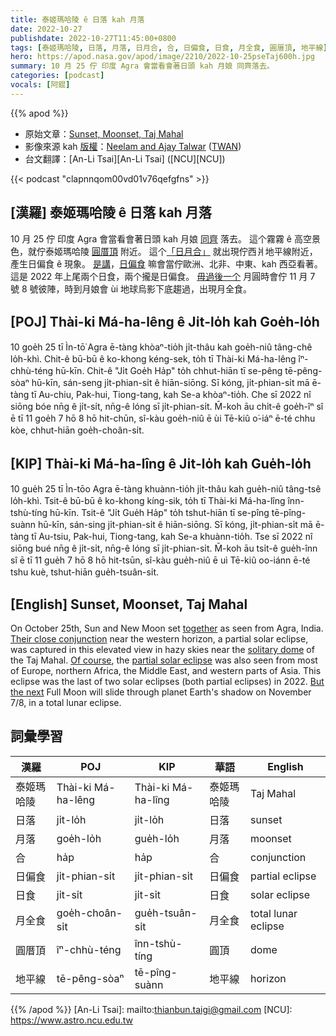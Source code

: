 ```yaml
---
title: 泰姬瑪哈陵 ê 日落 kah 月落
date: 2022-10-27
publishdate: 2022-10-27T11:45:00+0800
tags: [泰姬瑪哈陵, 日落, 月落, 日月合, 合, 日偏食, 日食, 月全食, 圓厝頂, 地平線]
hero: https://apod.nasa.gov/apod/image/2210/2022-10-25pseTaj600h.jpg
summary: 10 月 25 佇 印度 Agra 會當看會著日頭 kah 月娘 同齊落去。
categories: [podcast]
vocals: [阿錕]
---
```


{{% apod %}}

- 原始文章：[Sunset, Moonset, Taj Mahal](https://apod.nasa.gov/apod/ap221027.html)
- 影像來源 kah [版權][copyright]：[Neelam and Ajay Talwar](http://ajaytalwar.com/) ([TWAN](http://www.twanight.org/newTWAN/index.asp))
- 台文翻譯：[An-Li Tsai][An-Li Tsai] ([NCU][NCU])

{{< podcast "clapnnqom00vd01v76qefgfns" >}}

## [漢羅] 泰姬瑪哈陵 ê 日落 kah 月落
10 月 25 佇 印度 Agra 會當看會著日頭 kah 月娘 [同齊][together] 落去。
這个霧霧 ê 高空景色，就佇泰姬瑪哈陵 [圓厝頂][solitary dome] 附近。
這个[「日月合」][Their close conjunction] 就出現佇西爿地平線附近，產生日偏食 ê 現象。
[是講][Of course]，[日偏食][partial solar eclipse] 嘛會當佇歐洲、北非、中東、kah 西亞看著。
這是 2022 年上尾兩个日食，兩个攏是日偏食。
[毋過後一个][But the next t] 月圓時會佇 11 月 7 號 8 號彼陣，時到月娘會 ùi 地球烏影下底趨過，出現月全食。

## [POJ] Thài-ki Má-ha-lêng ê Ji̍t-lo̍h kah Goe̍h-lo̍h
10 goe̍h 25 tī Ìn-tō͘ Agra ē-tàng khòaⁿ-tio̍h ji̍t-thâu kah goe̍h-niû tâng-chê lo̍h-khì.
Chit-ê bū-bū ê ko-khong kéng-sek, to̍h tī Thài-ki Má-ha-lêng îⁿ-chhù-téng hū-kīn.
Chit-ê "Ji̍t Goe̍h Ha̍p" to̍h chhut-hiān tī se-pêng tē-pêng-sòaⁿ hū-kīn, sán-seng ji̍t-phian-si̍t ê hiān-siōng.
Sī kóng, ji̍t-phian-si̍t mā ē-tàng tī Au-chiu, Pak-hui, Tiong-tang, kah Se-a khòaⁿ-tio̍h.
Che sī 2022 nî siōng bóe nn̄g ê ji̍t-si̍t, nn̄g-ê lóng sī ji̍t-phian-si̍t.
M̄-koh āu chi̍t-ê goe̍h-îⁿ sî ē tī 11 goe̍h 7 hō 8 hō hit-chūn, sî-kàu goe̍h-niû ē ùi Tē-kiû o͘-iáⁿ ē-té chhu kòe, chhut-hiān goe̍h-choân-si̍t.



## [KIP] Thài-ki Má-ha-lîng ê Ji̍t-lo̍h kah Gue̍h-lo̍h
10 gue̍h 25 tī Ìn-tōo Agra ē-tàng khuànn-tio̍h ji̍t-thâu kah gue̍h-niû tâng-tsê lo̍h-khì.
Tsit-ê bū-bū ê ko-khong kíng-sik, to̍h tī Thài-ki Má-ha-lîng înn-tshù-tíng hū-kīn.
Tsit-ê "Ji̍t Gue̍h Ha̍p" to̍h tshut-hiān tī se-pîng tē-pîng-suànn hū-kīn, sán-sing ji̍t-phian-si̍t ê hiān-siōng.
Sī kóng, ji̍t-phian-si̍t mā ē-tàng tī Au-tsiu, Pak-hui, Tiong-tang, kah Se-a khuànn-tio̍h.
Tse sī 2022 nî siōng bué nn̄g ê ji̍t-si̍t, nn̄g-ê lóng sī ji̍t-phian-si̍t.
M̄-koh āu tsi̍t-ê gue̍h-înn sî ē tī 11 gue̍h 7 hō 8 hō hit-tsūn, sî-kàu gue̍h-niû ē uì Tē-kiû oo-iánn ē-té tshu kuè, tshut-hiān gue̍h-tsuân-si̍t.

## [English] Sunset, Moonset, Taj Mahal
On October 25th, Sun and New Moon set [together][together] as seen from Agra, India.
[Their close conjunction][Their close conjunction] near the western horizon, a partial solar eclipse, was captured in this elevated view in hazy skies near the [solitary dome][solitary dome] of the Taj Mahal.
[Of course][Of course], the [partial solar eclipse][partial solar eclipse] was also seen from most of Europe, northern Africa, the Middle East, and western parts of Asia.
This eclipse was the last of two solar eclipses (both partial eclipses) in 2022.
[But the next][But the next e] Full Moon will slide through planet Earth's shadow on November 7/8, in a total lunar eclipse.


## 詞彙學習

|漢羅|POJ|KIP|華語|English|
|-|-|-|-|-|
|泰姬瑪哈陵|Thài-ki Má-ha-lêng|Thài-ki Má-ha-lîng|泰姬瑪哈陵|Taj Mahal|
|日落|ji̍t-lo̍h|ji̍t-lo̍h|日落|sunset|
|月落|goe̍h-lo̍h|gue̍h-lo̍h|月落|moonset|
|合|ha̍p|ha̍p|合|conjunction|
|日偏食|ji̍t-phian-si̍t|ji̍t-phian-si̍t|日偏食|partial eclipse|
|日食|ji̍t-si̍t|ji̍t-si̍t|日食|solar eclipse|
|月全食|goe̍h-choân-si̍t|gue̍h-tsuân-si̍t|月全食|total lunar eclipse|
|圓厝頂|îⁿ-chhù-téng|înn-tshù-tíng|圓頂|dome|
|地平線|tē-pêng-sòaⁿ|tē-pîng-suànn|地平線|horizon|

{{% /apod %}}
[An-Li Tsai]: mailto:thianbun.taigi@gmail.com
[NCU]: https://www.astro.ncu.edu.tw

[copyright]: https://apod.nasa.gov/apod/fap/lib/about_apod.html#srapply
[License]: https://creativecommons.org/licenses/by/2.0/


[together]:https://en.wikipedia.org/wiki/Amavasya
[Their close conjunction]:https://solarsystem.nasa.gov/eclipses/home/
[solitary dome]:https://en.wikipedia.org/wiki/Agra#Taj_Mahal
[Of course]:https://en.wikipedia.org/wiki/Diwali
[partial solar eclipse]:https://earthsky.org/astronomy-essentials/partial-solar-eclipse-oct25-22/
[But the next e]:https://apod.nasa.gov/apod/ap210612.html
[But the next t]:https://apod.tw/daily/20210612/
